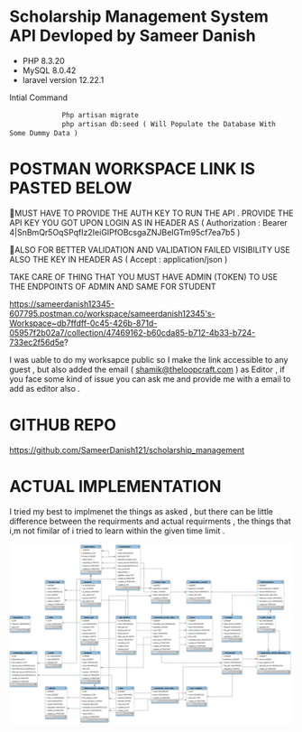 # Scholarship Management System API Devloped by Sameer Danish
- PHP 8.3.20
- MySQL 8.0.42
- laravel version 12.22.1

Intial Command 
                
                 Php artisan migrate
                 php artisan db:seed ( Will Populate the Database With Some Dummy Data )

# POSTMAN WORKSPACE LINK IS PASTED BELOW 

MUST HAVE TO PROVIDE THE AUTH KEY TO RUN THE API . PROVIDE THE API KEY YOU GOT UPON LOGIN AS IN HEADER AS ( Authorization  : Bearer 4|SnBmQr5OqSPqfIz2IeiGIPfOBcsgaZNJBeIGTm95cf7ea7b5 )

ALSO FOR BETTER VALIDATION AND VALIDATION FAILED VISIBILITY USE ALSO THE KEY IN HEADER AS ( Accept : application/json )

TAKE CARE OF THING THAT YOU MUST HAVE ADMIN (TOKEN) TO USE THE ENDPOINTS OF ADMIN AND SAME FOR STUDENT

https://sameerdanish12345-607795.postman.co/workspace/sameerdanish12345's-Workspace~db7ffdff-0c45-426b-871d-05957f2b02a7/collection/47469162-b60cda85-b712-4b33-b724-733ec2f56d5e?

I was  uable to do my worksapce public so I make the link accessible to any guest , but also added the email ( shamik@theloopcraft.com ) as Editor , if you face some kind of issue you can ask me and provide me with a email to add as editor also . 


# GITHUB REPO

https://github.com/SameerDanish121/scholarship_management

# ACTUAL IMPLEMENTATION

I tried my best to implmenet the things as asked , but there can be  little difference between the requirments and actual requirments , the things that i,m not fimilar of i tried to learn within the given time limit . 





![ ERD DIAGRAM GENERATED BY MY-SQL WORKBENCH ](erd.png)